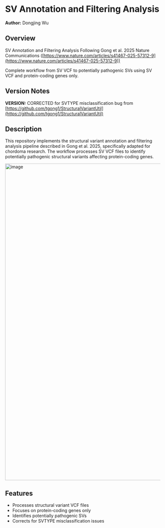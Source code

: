 # SV Annotation and Filtering Analysis

**Author:** Dongjing Wu

## Overview

SV Annotation and Filtering Analysis Following Gong et al. 2025 Nature Communications ([https://www.nature.com/articles/s41467-025-57312-9](https://www.nature.com/articles/s41467-025-57312-9))


Complete workflow from SV VCF to potentially pathogenic SVs using SV VCF and protein-coding genes only.

## Version Notes

**VERSION:** CORRECTED for SVTYPE misclassification bug from [https://github.com/tgong1/StructuralVariantUtil](https://github.com/tgong1/StructuralVariantUtil)

## Description

This repository implements the structural variant annotation and filtering analysis pipeline described in Gong et al. 2025, specifically adapted for chordoma research. The workflow processes SV VCF files to identify potentially pathogenic structural variants affecting protein-coding genes.

<img width="2003" height="1025" alt="image" src="https://github.com/user-attachments/assets/25165019-3f71-4a8c-922c-33846746db24" />

## Features

- Processes structural variant VCF files
- Focuses on protein-coding genes only
- Identifies potentially pathogenic SVs
- Corrects for SVTYPE misclassification issues

